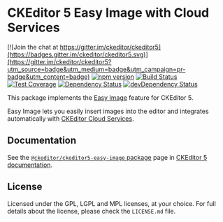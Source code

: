 CKEditor 5 Easy Image with Cloud Services
=========================================

[![Join the chat at https://gitter.im/ckeditor/ckeditor5](https://badges.gitter.im/ckeditor/ckeditor5.svg)](https://gitter.im/ckeditor/ckeditor5?utm_source=badge&utm_medium=badge&utm_campaign=pr-badge&utm_content=badge)
[![npm version](https://badge.fury.io/js/%40ckeditor%2Fckeditor5-easy-image.svg)](https://www.npmjs.com/package/@ckeditor/ckeditor5-easy-image)
[![Build Status](https://travis-ci.org/ckeditor/ckeditor5-easy-image.svg?branch=master)](https://travis-ci.org/ckeditor/ckeditor5-easy-image)
[![Test Coverage](https://codeclimate.com/github/ckeditor/ckeditor5-easy-image/badges/coverage.svg)](https://codeclimate.com/github/ckeditor/ckeditor5-easy-image/coverage)
[![Dependency Status](https://david-dm.org/ckeditor/ckeditor5-easy-image/status.svg)](https://david-dm.org/ckeditor/ckeditor5-easy-image)
[![devDependency Status](https://david-dm.org/ckeditor/ckeditor5-easy-image/dev-status.svg)](https://david-dm.org/ckeditor/ckeditor5-easy-image?type=dev)

This package implements the [Easy Image](https://ckeditor5.github.io/docs/nightly/ckeditor5/latest/features/image.html#Image-upload) feature for CKEditor 5.

Easy Image lets you easily insert images into the editor and integrates automatically with [CKEditor Cloud Services](https://ckeditor.com/ckeditor-cloud-services/).

## Documentation

See the [`@ckeditor/ckeditor5-easy-image` package](https://ckeditor5.github.io/docs/nightly/ckeditor5/latest/api/easy-image.html) page in [CKEditor 5 documentation](https://ckeditor5.github.io/docs/nightly/ckeditor5/latest/).

## License

Licensed under the GPL, LGPL and MPL licenses, at your choice. For full details about the license, please check the `LICENSE.md` file.
